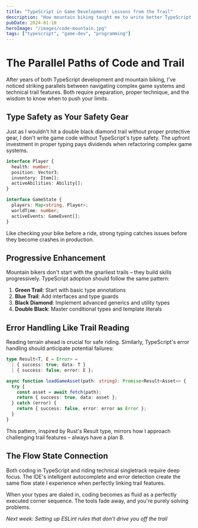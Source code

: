 ```yaml
---
title: "TypeScript in Game Development: Lessons from the Trail"
description: "How mountain biking taught me to write better TypeScript for game projects."
pubDate: 2024-01-10
heroImage: "/images/code-mountain.jpg"
tags: ["typescript", "game-dev", "programming"]
---
```


# The Parallel Paths of Code and Trail

After years of both TypeScript development and mountain biking, I've noticed striking parallels between navigating complex game systems and technical trail features. Both require preparation, proper technique, and the wisdom to know when to push your limits.

## Type Safety as Your Safety Gear

Just as I wouldn't hit a double black diamond trail without proper protective gear, I don't write game code without TypeScript's type safety. The upfront investment in proper typing pays dividends when refactoring complex game systems.

```typescript
interface Player {
  health: number;
  position: Vector3;
  inventory: Item[];
  activeAbilities: Ability[];
}

interface GameState {
  players: Map<string, Player>;
  worldTime: number;
  activeEvents: GameEvent[];
}
```

Like checking your bike before a ride, strong typing catches issues before they become crashes in production.

## Progressive Enhancement

Mountain bikers don't start with the gnarliest trails – they build skills progressively. TypeScript adoption should follow the same pattern:

1. **Green Trail**: Start with basic type annotations
2. **Blue Trail**: Add interfaces and type guards
3. **Black Diamond**: Implement advanced generics and utility types
4. **Double Black**: Master conditional types and template literals

## Error Handling Like Trail Reading

Reading terrain ahead is crucial for safe riding. Similarly, TypeScript's error handling should anticipate potential failures:

```typescript
type Result<T, E = Error> =
  | { success: true; data: T }
  | { success: false; error: E };

async function loadGameAsset(path: string): Promise<Result<Asset>> {
  try {
    const asset = await fetch(path);
    return { success: true, data: asset };
  } catch (error) {
    return { success: false, error: error as Error };
  }
}
```

This pattern, inspired by Rust's Result type, mirrors how I approach challenging trail features – always have a plan B.

## The Flow State Connection

Both coding in TypeScript and riding technical singletrack require deep focus. The IDE's intelligent autocomplete and error detection create the same flow state I experience when perfectly linking trail features.

When your types are dialed in, coding becomes as fluid as a perfectly executed corner sequence. The tools fade away, and you're purely solving problems.

_Next week: Setting up ESLint rules that don't drive you off the trail_
